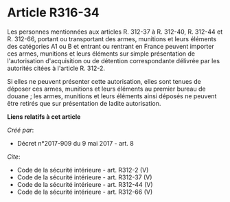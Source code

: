 # Article R316-34

Les personnes mentionnées aux articles R. 312-37 à R. 312-40, R. 312-44 et R. 312-66, portant ou transportant des armes,
munitions et leurs éléments des catégories A1 ou B et entrant ou rentrant en France peuvent importer ces armes, munitions et
leurs éléments sur simple présentation de l'autorisation d'acquisition ou de détention correspondante délivrée par les
autorités citées à l'article R. 312-2. 

Si elles ne peuvent présenter cette autorisation, elles sont tenues de déposer ces armes, munitions et leurs éléments au
premier bureau de douane ; les armes, munitions et leurs éléments ainsi déposés ne peuvent être retirés que sur présentation
de ladite autorisation.

**Liens relatifs à cet article**

_Créé par_:

  - Décret n°2017-909 du 9 mai 2017 - art. 8

_Cite_:

  - Code de la sécurité intérieure - art. R312-2 (V)
  - Code de la sécurité intérieure - art. R312-37 (V)
  - Code de la sécurité intérieure - art. R312-44 (V)
  - Code de la sécurité intérieure - art. R312-66 (V)
